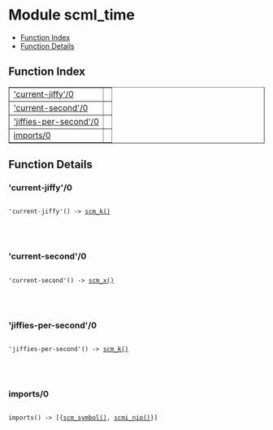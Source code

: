 

# Module scml_time #
* [Function Index](#index)
* [Function Details](#functions)


<a name="index"></a>

## Function Index ##


<table width="100%" border="1" cellspacing="0" cellpadding="2" summary="function index"><tr><td valign="top"><a href="#current-jiffy-0">'current-jiffy'/0</a></td><td></td></tr><tr><td valign="top"><a href="#current-second-0">'current-second'/0</a></td><td></td></tr><tr><td valign="top"><a href="#jiffies-per-second-0">'jiffies-per-second'/0</a></td><td></td></tr><tr><td valign="top"><a href="#imports-0">imports/0</a></td><td></td></tr></table>


<a name="functions"></a>

## Function Details ##

<a name="current-jiffy-0"></a>

### 'current-jiffy'/0 ###


<pre><code>
'current-jiffy'() -&gt; <a href="#type-scm_k">scm_k()</a>
</code></pre>

<br></br>



<a name="current-second-0"></a>

### 'current-second'/0 ###


<pre><code>
'current-second'() -&gt; <a href="#type-scm_x">scm_x()</a>
</code></pre>

<br></br>



<a name="jiffies-per-second-0"></a>

### 'jiffies-per-second'/0 ###


<pre><code>
'jiffies-per-second'() -&gt; <a href="#type-scm_k">scm_k()</a>
</code></pre>

<br></br>



<a name="imports-0"></a>

### imports/0 ###


<pre><code>
imports() -&gt; [{<a href="#type-scm_symbol">scm_symbol()</a>, <a href="#type-scmi_nip">scmi_nip()</a>}]
</code></pre>

<br></br>




